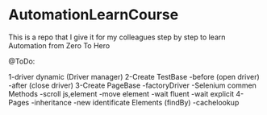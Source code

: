 # AutomationLearnCourse

This is a repo that I give it for my colleagues step by step to learn Automation from Zero To Hero 

@ToDo:

1-driver dynamic (Driver manager)
2-Create TestBase 
  -before (open driver)
  -after (close driver)
3-Create PageBase
  -factoryDriver
  -Selenium commen Methods
    -scroll js,element
    -move element
    -wait fluent
    -wait explicit
4-Pages
  -inheritance
  -new identificate Elements (findBy)
  -cachelookup
